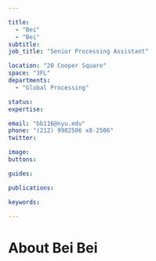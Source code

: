 ```yaml
---

title:
  - "Bei"
  - "Bei"
subtitle: 
job_title: "Senior Processing Assistant"

location: "20 Cooper Square"
space: "3FL"
departments:
  - "Global Processing"

status: 
expertise:

email: "bb116@nyu.edu"
phone: "(212) 9982506 x8-2506"
twitter: 

image: 
buttons:

guides:

publications:

keywords:

---
```


# About Bei Bei


